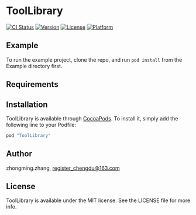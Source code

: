 # ToolLibrary

[![CI Status](http://img.shields.io/travis/zhangzhongming/ToolLibrary.svg?style=flat)](https://travis-ci.org/zhangzhongming/ToolLibrary)
[![Version](https://img.shields.io/cocoapods/v/ToolLibrary.svg?style=flat)](http://cocoapods.org/pods/ToolLibrary)
[![License](https://img.shields.io/cocoapods/l/ToolLibrary.svg?style=flat)](http://cocoapods.org/pods/ToolLibrary)
[![Platform](https://img.shields.io/cocoapods/p/ToolLibrary.svg?style=flat)](http://cocoapods.org/pods/ToolLibrary)

## Example

To run the example project, clone the repo, and run `pod install` from the Example directory first.

## Requirements

## Installation

ToolLibrary is available through [CocoaPods](http://cocoapods.org). To install
it, simply add the following line to your Podfile:

```ruby
pod "ToolLibrary"
```

## Author

zhongming.zhang, register_chengdu@163.com

## License

ToolLibrary is available under the MIT license. See the LICENSE file for more info.
